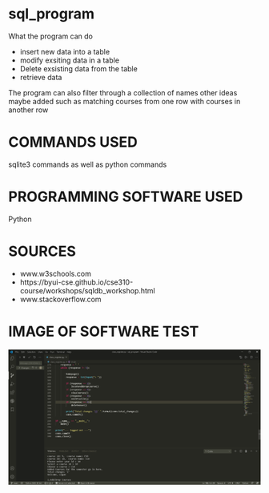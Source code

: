# sql_program

What the program can do
  - insert new data into a table
  - modify exsiting data in a table
  - Delete exsisting data from the table
  - retrieve data

The program can also filter through a collection of names
other ideas maybe added such as matching courses from one row with courses in another row

# COMMANDS USED
sqlite3 commands as well as 
python commands

# PROGRAMMING SOFTWARE USED
Python

# SOURCES
<ul>
  <li>www.w3schools.com</li>
  <li>https://byui-cse.github.io/cse310-course/workshops/sqldb_workshop.html</li>
  <li>www.stackoverflow.com</li>
</ul>

# IMAGE OF SOFTWARE TEST
<img src="sqlImage.PNG"   />

